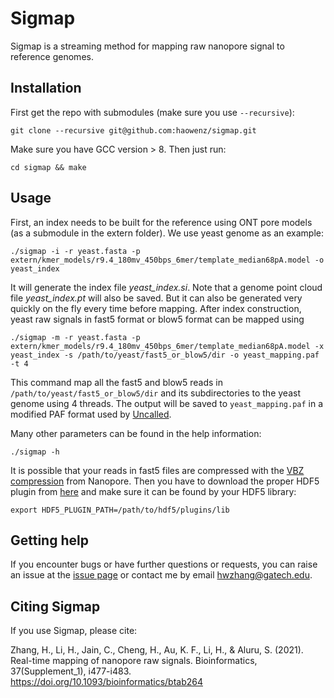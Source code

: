 # Sigmap
Sigmap is a streaming method for mapping raw nanopore signal to reference genomes.

## Installation
First get the repo with submodules (make sure you use `--recursive`):
```
git clone --recursive git@github.com:haowenz/sigmap.git
```
Make sure you have GCC version > 8. Then just run:
```
cd sigmap && make
```

## Usage
First, an index needs to be built for the reference using ONT pore models (as a submodule in the extern folder). We use yeast genome as an example:
```
./sigmap -i -r yeast.fasta -p extern/kmer_models/r9.4_180mv_450bps_6mer/template_median68pA.model -o yeast_index
```
It will generate the index file *yeast_index.si*. Note that a genome point cloud file *yeast_index.pt* will also be saved. But it can also be generated very quickly on the fly every time before mapping. After index construction, yeast raw signals in fast5 format or blow5 format can be mapped using
```
./sigmap -m -r yeast.fasta -p extern/kmer_models/r9.4_180mv_450bps_6mer/template_median68pA.model -x yeast_index -s /path/to/yeast/fast5_or_blow5/dir -o yeast_mapping.paf -t 4
```
This command map all the fast5 and blow5 reads in `/path/to/yeast/fast5_or_blow5/dir` and its subdirectories to the yeast genome using 4 threads. The output will be saved to `yeast_mapping.paf` in a modified PAF format used by [Uncalled](https://github.com/skovaka/UNCALLED).

Many other parameters can be found in the help information:
```
./sigmap -h
```

It is possible that your reads in fast5 files are compressed with the [VBZ compression](https://github.com/nanoporetech/vbz_compression) from Nanopore. Then you have to download the proper HDF5 plugin from [here](https://github.com/nanoporetech/vbz_compression/releases) and make sure it can be found by your HDF5 library:
```
export HDF5_PLUGIN_PATH=/path/to/hdf5/plugins/lib
```

## Getting help
If you encounter bugs or have further questions or requests, you can raise an issue at the [issue page](https://github.com/haowenz/sigmap/issues) or contact me by email hwzhang@gatech.edu.

## Citing Sigmap
If you use Sigmap, please cite:

Zhang, H., Li, H., Jain, C., Cheng, H., Au, K. F., Li, H., & Aluru, S. (2021). Real-time mapping of nanopore raw signals. Bioinformatics, 37(Supplement_1), i477-i483. https://doi.org/10.1093/bioinformatics/btab264
